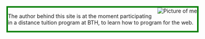 <div style="border: 4px solid green" markdown=1>
<img src="img/me2-small.jpg" alt="Picture of me" style="float: right">
<!--![Picture of Anna](cimage/imgd.php?src=me-edit1.jpg&w=40)-->
<p>The author behind this site is at the moment participating in a distance tuition program at BTH,
to learn how to program for the web.</p>
</div>

